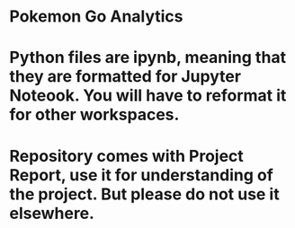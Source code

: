 # Pokemon Go Analytics
# Python files are ipynb, meaning that they are formatted for Jupyter Noteook. You will have to reformat it for other workspaces. 
# Repository comes with Project Report, use it for understanding of the project. But please do not use it elsewhere. 
